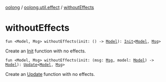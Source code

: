 [oolong](../index.md) / [oolong.util.effect](index.md) / [withoutEffects](./without-effects.md)

# withoutEffects

`fun <Model, Msg> withoutEffects(init: () -> `[`Model`](without-effects.md#Model)`): `[`Init`](../oolong/-init.md)`<`[`Model`](without-effects.md#Model)`, `[`Msg`](without-effects.md#Msg)`>`

Create an [Init](../oolong/-init.md) function with no effects.

`fun <Model, Msg> withoutEffects(init: (msg: `[`Msg`](without-effects.md#Msg)`, model: `[`Model`](without-effects.md#Model)`) -> `[`Model`](without-effects.md#Model)`): `[`Update`](../oolong/-update.md)`<`[`Model`](without-effects.md#Model)`, `[`Msg`](without-effects.md#Msg)`>`

Create an [Update](../oolong/-update.md) function with no effects.

